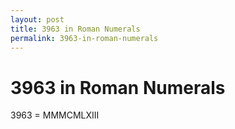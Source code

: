 ```yaml
---
layout: post
title: 3963 in Roman Numerals
permalink: 3963-in-roman-numerals
---
```


# 3963 in Roman Numerals

3963 = MMMCMLXIII
